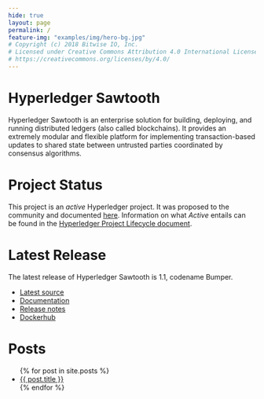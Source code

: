 ```yaml
---
hide: true
layout: page
permalink: /
feature-img: "examples/img/hero-bg.jpg"
# Copyright (c) 2018 Bitwise IO, Inc.
# Licensed under Creative Commons Attribution 4.0 International License
# https://creativecommons.org/licenses/by/4.0/
---
```


# Hyperledger Sawtooth

Hyperledger Sawtooth is an enterprise solution for building, deploying, and
running distributed ledgers (also called blockchains). It provides an extremely
modular and flexible platform for implementing transaction-based updates to
shared state between untrusted parties coordinated by consensus algorithms.

# Project Status

This project is an _active_ Hyperledger project. It was proposed to the
community and documented
[here](https://docs.google.com/document/d/1j7YcGLJH6LkzvWdOYFIt2kpkVlLEmILErXL6t-Ky2zU).
Information on what _Active_ entails can be found in the
[Hyperledger Project Lifecycle document](https://wiki.hyperledger.org/community/project-lifecycle).

# Latest Release

The latest release of Hyperledger Sawtooth is 1.1, codename Bumper.

- [Latest source](https://github.com/hyperledger/sawtooth-core/tree/1-1)
- [Documentation](https://sawtooth.hyperledger.org/docs/core/releases/latest/)
- [Release notes](release/bumper/)
- [Dockerhub](https://hub.docker.com/search/?isAutomated=0&isOfficial=0&page=1&pullCount=0&q=hyperledger%2Fsawtooth&starCount=0)

# Posts

<ul>
  {% for post in site.posts %}
    <li>
      <a href="{{ site.baseurl }}{{ post.url }}">{{ post.title }}</a>
    </li>
  {% endfor %}
</ul>